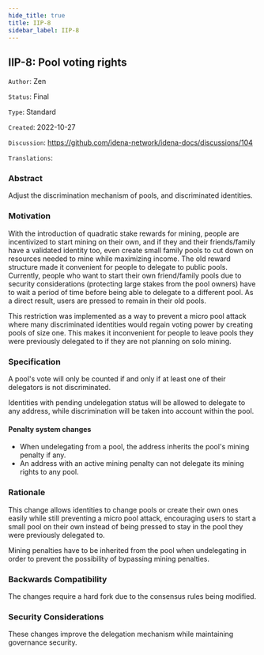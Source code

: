 ```yaml
---
hide_title: true
title: IIP-8
sidebar_label: IIP-8
---
```


## IIP-8: Pool voting rights

`Author`: Zen

`Status`: Final

`Type`: Standard

`Created`: 2022-10-27

`Discussion`: https://github.com/idena-network/idena-docs/discussions/104

`Translations`: 

### Abstract

Adjust the discrimination mechanism of pools, and discriminated identities.

### Motivation

With the introduction of quadratic stake rewards for mining, people are incentivized to start mining on their own, and if they and their friends/family have a validated identity too, even create small family pools to cut down on resources needed to mine while maximizing income.
The old reward structure made it convenient for people to delegate to public pools. Currently, people who want to start their own friend/family pools due to security considerations (protecting large stakes from the pool owners) have to wait a period of time before being able to delegate to a different pool. As a direct result, users are pressed to remain in their old pools.

This restriction was implemented as a way to prevent a micro pool attack where many discriminated identities would regain voting power by creating pools of size one.
This makes it inconvenient for people to leave pools they were previously delegated to if they are not planning on solo mining.

### Specification

A pool's vote will only be counted if and only if at least one of their delegators is not discriminated.

Identities with pending undelegation status will be allowed to delegate to any address, while discrimination will be taken into account within the pool.

#### Penalty system changes

- When undelegating from a pool, the address inherits the pool's mining penalty if any.    
- An address with an active mining penalty can not delegate its mining rights to any pool.     

### Rationale

This change allows identities to change pools or create their own ones easily while still preventing a micro pool attack, encouraging users to start a small pool on their own instead of being pressed to stay in the pool they were previously delegated to.

Mining penalties have to be inherited from the pool when undelegating in order to prevent the possibility of bypassing mining penalties.

### Backwards Compatibility

The changes require a hard fork due to the consensus rules being modified.

### Security Considerations

These changes improve the delegation mechanism while maintaining governance security.
